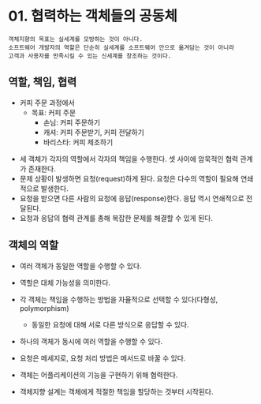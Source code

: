 # 01. 협력하는 객체들의 공동체
    객체지향의 목표는 실세계를 모방하는 것이 아니다. 
    소프트웨어 개발자의 역할은 단순히 실세계를 소프트웨어 안으로 옮겨담는 것이 아니라 
    고객과 사용자를 만족시킬 수 있는 신세계를 창조하는 것이다.

## 역할, 책임, 협력
+ 커피 주문 과정에서
  + 목표: 커피 주문
    - 손님: 커피 주문하기
    - 캐셔: 커피 주문받기, 커피 전달하기
    - 바리스타: 커피 제조하기
- 세 객체가 각자의 역할에서 각자의 책임을 수행한다. 셋 사이에 암묵적인 협력 관계가 존재한다.
- 문제 상황이 발생하면 요청(request)하게 된다. 요청은 다수의 역할이 필요해 연쇄적으로 발생한다.
- 요청을 받으면 다른 사람의 요청에 응답(response)한다. 응답 역시 연쇄적으로 전달된다.
- 요청과 응답의 협력 관계를 총해 복잡한 문제를 해결할 수 있게 된다.

## 객체의 역할
- 여러 객체가 동일한 역할을 수행할 수 있다.
- 역할은 대체 가능성을 의미한다.
- 각 객체는 책임을 수행하는 방법을 자율적으로 선택할 수 있다(다형성, polymorphism)
  - 동일한 요청에 대해 서로 다른 방식으로 응답할 수 있다.
- 하나의 객체가 동시에 여러 역할을 수행할 수 있다.

- 요청은 메세지로, 요청 처리 방법은 메서드로 바꿀 수 있다.
- 객체는 어플리케이션의 기능을 구현하기 위해 협력한다.
- 객체지향 설계는 객체에게 적절한 책임을 할당하는 것부터 시작된다.




